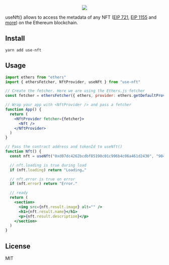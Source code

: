 <p align=center><img src=https://user-images.githubusercontent.com/36158/112562506-52184100-8dcf-11eb-95ae-88d5dfb06f4a.png>

useNft() allows to access the metadata of any NFT ([EIP 721](https://eips.ethereum.org/EIPS/eip-721), [EIP 1155](https://eips.ethereum.org/EIPS/eip-1155) and [more](https://www.larvalabs.com/cryptopunks)) on the Ethereum blockchain.

## Install

```console
yarn add use-nft
```

## Usage

```jsx
import ethers from "ethers"
import { ethersFetcher, NftProvider, useNft } from "use-nft"

// Create the fetcher. Here we are using the Ethers.js fetcher
const fetcher = ethersFetcher({ ethers, provider: ethers.getDefaultProvider() })

// Wrap your app with <NftProvider /> and pass a fetcher
function App() {
  return (
    <NftProvider fetcher={fetcher}>
      <Nft />
    </NftProvider>
  )
}

// Pass the contract address and tokenId to useNft()
function Nft() {
  const nft = useNft("0xd07dc4262bcdbf85190c01c996b4c06a461d2430", "90473")

  // nft.loading is true during load
  if (nft.loading) return "Loading…"

  // nft.error is true on error
  if (nft.error) return "Error."

  // ready
  return (
    <section>
      <img src={nft.result.image} alt="" />
      <h1>{nft.result.name}</h1>
      <p>{nft.result.description}</p>
    </section>
  )
}
```

## License

MIT
